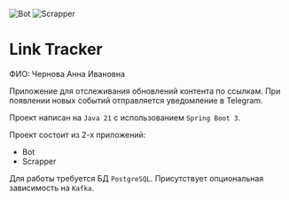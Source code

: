 ![Bot](https://github.com/anekoss/java-course-2023-backend-template/actions/workflows/bot.yml/badge.svg)
![Scrapper](https://github.com/anekoss/java-course-2023-backend-template/actions/workflows/scrapper.yml/badge.svg)

# Link Tracker

ФИО: Чернова Анна Ивановна

Приложение для отслеживания обновлений контента по ссылкам.
При появлении новых событий отправляется уведомление в Telegram.

Проект написан на `Java 21` с использованием `Spring Boot 3`.

Проект состоит из 2-х приложений:
* Bot
* Scrapper

Для работы требуется БД `PostgreSQL`. Присутствует опциональная зависимость на `Kafka`.
